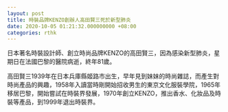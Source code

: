 ```yaml
---
layout: post
title: 時裝品牌KENZO創辦人高田賢三死於新型肺炎
date: 2020-10-05 01:21:32.000000000 +08:00
categories: rthk
---
```


日本著名時裝設計師、創立時尚品牌KENZO的高田賢三，因為感染新型肺炎，星期日在法國巴黎的醫院病逝，終年81歲。

高田賢三1939年在日本兵庫縣姬路市出生，早年見到妹妹的時尚雜誌，而產生對時尚產品的興趣，1958年入讀當時剛開始招收男生的東京文化服裝學院，1965年移居巴黎，開始嘗試在時裝界發展，1970年創立KENZO，推出香水、化妝品及時裝等產品，到1999年退出時裝界。

